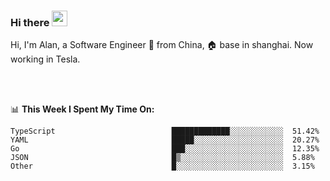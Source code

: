 ### Hi there <img src="https://media.giphy.com/media/hvRJCLFzcasrR4ia7z/giphy.gif" width="25px">

<!-- ![visitors](https://visitor-badge.glitch.me/badge?page_id=dislfyer.dislfyer) -->

Hi, I'm Alan, a Software Engineer 🚀 from China, 🏠 base in shanghai. Now working in Tesla.

<br/>
<br/>

📊 **This Week I Spent My Time On:**


<!--START_SECTION:waka-->

```text
TypeScript                          █████████████░░░░░░░░░░░░  51.42%
YAML                                █████░░░░░░░░░░░░░░░░░░░░  20.27%
Go                                  ███░░░░░░░░░░░░░░░░░░░░░░  12.35%
JSON                                █▒░░░░░░░░░░░░░░░░░░░░░░░  5.88%
Other                               █░░░░░░░░░░░░░░░░░░░░░░░░  3.15%
```

<!--END_SECTION:waka-->

<!--
**About Me:**
 -->
